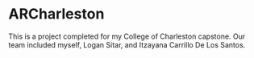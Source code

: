 # ARCharleston
This is a project completed for my College of Charleston capstone. Our team included myself, Logan Sitar, and Itzayana Carrillo De Los Santos.
